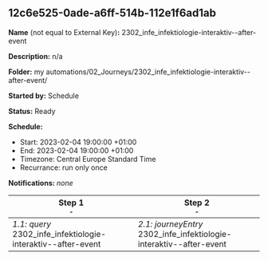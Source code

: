 ## 12c6e525-0ade-a6ff-514b-112e1f6ad1ab

**Name** (not equal to External Key)**:** 2302_infe_infektiologie-interaktiv--after-event

**Description:** n/a

**Folder:** my automations/02_Journeys/2302_infe_infektiologie-interaktiv--after-event/

**Started by:** Schedule

**Status:** Ready

**Schedule:**

* Start: 2023-02-04 19:00:00 +01:00
* End: 2023-02-04 19:00:00 +01:00
* Timezone: Central Europe Standard Time
* Recurrance: run only once

**Notifications:** _none_


| Step 1<br>_<small>-</small>_ | Step 2<br>_<small>-</small>_ |
| --- | --- |
| _1.1: query_<br>2302_infe_infektiologie-interaktiv--after-event | _2.1: journeyEntry_<br>2302_infe_infektiologie-interaktiv--after-event |
